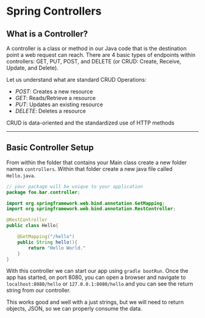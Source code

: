 # Spring Controllers

## What is a Controller?

A controller is a class or method in our Java code that is the destination point a web request can reach. There are 4 basic types of endpoints within controllers: GET, PUT, POST, and DELETE (or CRUD: Create, Receive, Update, and Delete). 

Let us understand what are standard CRUD Operations:

- *POST*: Creates a new resource
- *GET*: Reads/Retrieve a resource
- *PUT*: Updates an existing resource
- *DELETE*: Deletes a resource

CRUD is data-oriented and the standardized use of HTTP methods

****
## Basic Controller Setup

From within the folder that contains your Main class create a new folder names ```controllers```. Within that folder create a new java file called ```Hello.java```.
```java
// your package will be unique to your application
package foo.bar.controller;

import org.springframework.web.bind.annotation.GetMapping;
import org.springframework.web.bind.annotation.RestController;

@RestController
public class Hello{

    @GetMapping("/hello")
    public String hello(){
        return "Hello World."
    }
}
```
With this controller we can start our app using ```gradle bootRun```. Once the app has started, on port 8080, you can open a browser and navigate to ```localhost:8080/hello``` or ```127.0.0.1:8080/hello``` and you can see the return string from our controller. 

This works good and well with a just strings, but we will need to return objects, JSON, so we can properly consume the data. 
